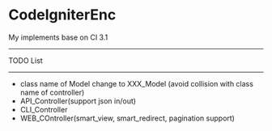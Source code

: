 # CodeIgniterEnc
My implements base on CI 3.1

**************************
TODO List
**************************
- class name of Model change to XXX_Model (avoid collision with class name of controller)
- API_Controller(support json in/out)
- CLI_Controller
- WEB_COntroller(smart_view, smart_redirect, pagination support)
